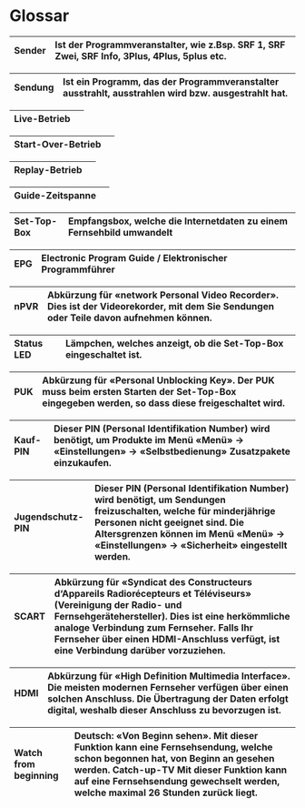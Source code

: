 # Glossar

| Sender | Ist der Programmveranstalter, wie z.Bsp. SRF 1, SRF Zwei, SRF Info, 3Plus, 4Plus, 5plus etc. |
| :--- | :--- |


| Sendung | Ist ein Programm, das der Programmveranstalter ausstrahlt, ausstrahlen wird bzw. ausgestrahlt hat. |
| :--- | :--- |


| Live-Betrieb |  |
| :--- | :--- |


| Start-Over-Betrieb |  |
| :--- | :--- |


| Replay-Betrieb |  |
| :--- | :--- |


| Guide-Zeitspanne |  |
| :--- | :--- |


| Set-Top-Box | Empfangsbox, welche die Internetdaten zu einem Fernsehbild umwandelt |
| :--- | :--- |


| EPG | Electronic Program Guide / Elektronischer Programmführer |
| :--- | :--- |


| nPVR | Abkürzung für «network Personal Video Recorder». Dies ist der Videorekorder, mit dem Sie Sendungen oder Teile davon aufnehmen können. |
| :--- | :--- |


| Status LED | Lämpchen, welches anzeigt, ob die Set-Top-Box eingeschaltet ist. |
| :--- | :--- |


| PUK | Abkürzung für «Personal Unblocking Key». Der PUK muss beim ersten Starten der Set-Top-Box eingegeben werden, so dass diese freigeschaltet wird. |
| :--- | :--- |


| Kauf-PIN | Dieser PIN \(Personal Identifikation Number\) wird benötigt, um Produkte im Menü «Menü» -&gt; «Einstellungen» -&gt; «Selbstbedienung» Zusatzpakete einzukaufen. |
| :--- | :--- |


| Jugendschutz-PIN | Dieser PIN \(Personal Identifikation Number\) wird benötigt, um Sendungen freizuschalten, welche für minderjährige Personen nicht geeignet sind. Die Altersgrenzen können im Menü «Menü» -&gt; «Einstellungen» -&gt; «Sicherheit» eingestellt werden. |
| :--- | :--- |


| SCART | Abkürzung für «Syndicat des Constructeurs d‘Appareils Radiorécepteurs et Téléviseurs» \(Vereinigung der Radio- und Fernsehgerätehersteller\). Dies ist eine herkömmliche analoge Verbindung zum Fernseher. Falls Ihr Fernseher über einen HDMI-Anschluss verfügt, ist eine Verbindung darüber vorzuziehen. |
| :--- | :--- |


| HDMI | Abkürzung für «High Definition Multimedia Interface». Die meisten modernen Fernseher verfügen über einen solchen Anschluss. Die Übertragung der Daten erfolgt digital, weshalb dieser Anschluss zu bevorzugen ist. |
| :--- | :--- |


| Watch from beginning | Deutsch: «Von Beginn sehen». Mit dieser Funktion kann eine Fernsehsendung, welche schon begonnen hat, von Beginn an gesehen werden. Catch-up-TV Mit dieser Funktion kann auf eine Fernsehsendung gewechselt werden, welche maximal 26 Stunden zurück liegt. |
| :--- | :--- |


